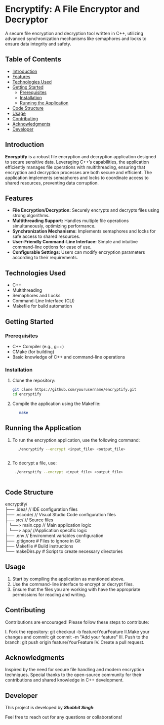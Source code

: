 # Encryptify: A File Encryptor and Decryptor
A secure file encryption and decryption tool written in C++, utilizing advanced synchronization mechanisms like semaphores and locks to ensure data integrity and safety.

## Table of Contents
- [Introduction](#introduction)
- [Features](#features)
- [Technologies Used](#technologies-used)
- [Getting Started](#getting-started)
  - [Prerequisites](#prerequisites)
  - [Installation](#installation)
  - [Running the Application](#running-the-application)
- [Code Structure](#code-structure)
- [Usage](#usage)
- [Contributing](#contributing)
- [Acknowledgments](#acknowledgments)
- [Developer](#developer)

## Introduction
**Encryptify** is a robust file encryption and decryption application designed to secure sensitive data. Leveraging C++’s capabilities, the application efficiently manages file operations with multithreading, ensuring that encryption and decryption processes are both secure and efficient. The application implements semaphores and locks to coordinate access to shared resources, preventing data corruption.

## Features
- **File Encryption/Decryption:** Securely encrypts and decrypts files using strong algorithms.
- **Multithreading Support:** Handles multiple file operations simultaneously, optimizing performance.
- **Synchronization Mechanisms:** Implements semaphores and locks for safe access to shared resources.
- **User-Friendly Command-Line Interface:** Simple and intuitive command-line options for ease of use.
- **Configurable Settings:** Users can modify encryption parameters according to their requirements.

## Technologies Used
- C++
- Multithreading
- Semaphores and Locks
- Command-Line Interface (CLI)
- Makefile for build automation

## Getting Started

### Prerequisites
- C++ Compiler (e.g., g++)
- CMake (for building)
- Basic knowledge of C++ and command-line operations

### Installation
1. Clone the repository:
   ```bash
   git clone https://github.com/yourusername/encryptify.git
   cd encryptify
   
2. Compile the application using the Makefile:
   ```bash
      make

## Running the Application
1. To run the encryption application, use the following command:
   ```bash
     ./encryptify --encrypt <input_file> <output_file>
  
3. To decrypt a file, use:
   ```bash
    ./encryptify --encrypt <input_file> <output_file>
  

## Code Structure
encryptify/ <br>
├── .idea/               // IDE configuration files <br> 
├── .vscode/             // Visual Studio Code configuration files <br>
├── src/                 // Source files <br>
│   └──> main.cpp        // Main application logic <br>
│   └──> app/             //Application specific logic <br>
├── .env                 // Environment variables configuration <br>
├── .gitignore           # Files to ignore in Git <br>
├── Makefile             # Build instructions <br>
└── makeDirs.py          # Script to create necessary directories <br>

## Usage
1. Start by compiling the application as mentioned above.
2. Use the command-line interface to encrypt or decrypt files.
3. Ensure that the files you are working with have the appropriate permissions for reading and writing.

## Contributing
Contributions are encouraged! Please follow these steps to contribute:

I. Fork the repository: git checkout -b feature/YourFeature
II.Make your changes and commit: git commit -m "Add your feature"
III. Push to the branch: git push origin feature/YourFeature
IV. Create a pull request.

## Acknowledgments
Inspired by the need for secure file handling and modern encryption techniques. Special thanks to the open-source community for their contributions and shared knowledge in C++ development.


## Developer
This project is developed by ***Shobhit Singh***

Feel free to reach out for any questions or collaborations!
